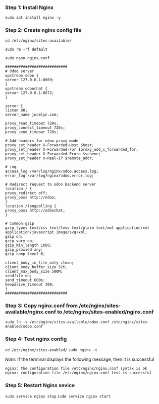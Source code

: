 ### Step 1: Install Nginx
```sudo apt install nginx -y```

### Step 2: Create nginx config file
```cd /etc/nginx/sites-available/```

```sudo rm -rf default```

```sudo nano nginx.conf```

```
############################
# Odoo server
upstream odoo {
server 127.0.0.1:8069;
}
upstream odoochat {
server 127.0.0.1:8072;
}

server {
listen 80;
server_name jocelyn.com;

proxy_read_timeout 720s;
proxy_connect_timeout 720s;
proxy_send_timeout 720s;

# Add headers for odoo proxy mode
proxy_set_header X-Forwarded-Host $host;
proxy_set_header X-Forwarded-For $proxy_add_x_forwarded_for;
proxy_set_header X-Forwarded-Proto $scheme;
proxy_set_header X-Real-IP $remote_addr;

# Log
access_log /var/log/nginx/odoo.access.log;
error_log /var/log/nginx/odoo.error.log;

# Redirect request to odoo backend server
location / {
proxy_redirect off;
proxy_pass http://odoo;
}
location /longpolling {
proxy_pass http://odoochat;
}

# Common gzip
gzip_types text/css text/less text/plain text/xml application/xml application/javascript image/svg+xml;
gzip on;
gzip_vary on;
gzip_min_length 1000;
gzip_proxied any;
gzip_comp_level 6;

client_body_in_file_only clean;
client_body_buffer_size 32K;
client_max_body_size 500M;
sendfile on;
send_timeout 600s;
keepalive_timeout 300;
}
############################
```

### Step 3: Copy nginx.conf from /etc/nginx/sites-available/nginx.conf to /etc/nginx/sites-enabled/nginx.conf

```sudo ln -s /etc/nginx/sites-available/odoo.conf /etc/nginx/sites-enabled/odoo.conf``` 

### Step 4: Test nginx config
```cd /etc/nginx/sites-enabled/```
```sudo nginx -t```

*Note*: If the terminal displays the following message, then it is successful
```
nginx: the configuration file /etc/nginx/nginx.conf syntax is ok
nginx: configuration file /etc/nginx/nginx.conf test is successful
```

### Step 5: Restart Nginx sevice
```sudo service nginx stop```
```sudo service nginx start```




